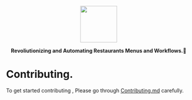 <a href="https://dogehouse.tv"><p align="center">
<img height=100 src="https://raw.githubusercontent.com/FlixMenu/FlixMenu-web/staging"/>

</p></a>
<p align="center">
  <strong>Revoliutionizing and Automating Restaurants Menus and Workflows.🚀</strong>
</p>


# Contributing.

To get started contributing , Please go through [Contributing.md](https://github.com/FlixMenu/FlixMenu-web/Contributing.md) carefully.